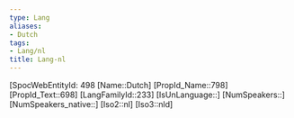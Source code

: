 ```yaml
---
type: Lang
aliases:
- Dutch
tags: 
- Lang/nl
title: Lang-nl
---
```

[SpocWebEntityId: 498
[Name::Dutch]
[PropId_Name::798]
[PropId_Text::698]
[LangFamilyId::233]
[IsUnLanguage::]
[NumSpeakers::]
[NumSpeakers_native::]
[Iso2::nl]
[Iso3::nld]



